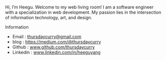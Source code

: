 Hi, I’m Heegu. Welcome to my web living room! I am a software engineer with a specialization in web development. My passion lies in the intersection of information technology, art, and design.

Information
- Email : thursdaycurry@gmail.com
- blog : https://medium.com/@thursdaycurry
- Github : www.github.com/thursdaycurry
- Linkedin : www.linkedin.com/in/heeguyang

